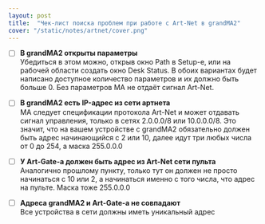 ```yaml
---
layout: post
title:  "Чек-лист поиска проблем при работе с Art-Net в grandMA2"
cover: "/static/notes/artnet/cover.png"
---
```


- [ ] **В grandMA2 открыты параметры**\
Убедиться в этом можно, открыв окно Path в Setup-е, или на рабочей области создать окно Desk Status. В обоих вариантах будет написано доступное количество параметров и их должно быть больше 0. Без параметров МА не отдаёт сигнал Art-Net.

- [ ] **В grandMA2 есть IP-адрес из сети артнета**\
МА следует спецификации протокола Art-Net и может отдавать сигнал управления, только в сетях 2.0.0.0/8 или 10.0.0.0/8. Это значит, что на вашем устройстве с grandMA2 обязательно должен быть адрес начинающийся с 2 или 10, далее идут три любых числа от 0 до 254, а маска 255.0.0.0

- [ ] **У Art-Gate-a должен быть адрес из Art-Net сети пульта**\
Аналогично прошлому пункту, только тут он должен не просто начинаться с 10 или 2, а начинаться именно с того числа, что адрес на пульте. Маска тоже 255.0.0.0

- [ ] **Адреса grandMA2 и Art-Gate-a не совпадают**\
Все устройства в сети должны иметь уникальный адрес